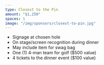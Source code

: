 ```yaml
---
type: Closest to the Pin
amount: "$1,250"
spaces: 1
image: "/img/sponsors/closest-to-pin.jpg"
---
```


* Signage at chosen hole
* On stage/screen recognition during dinner
* May include item for swag bag
* One (1) 4-man team for golf ($500 value)
* 4 tickets to the dinner event ($100 value)